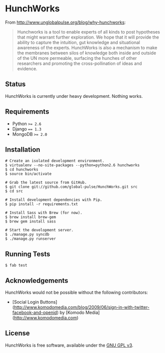 HunchWorks
==========

From http://www.unglobalpulse.org/blog/why-hunchworks:

> Hunchworks is a tool to enable experts of all kinds to post hypotheses that might warrant further exploration. We hope that it will provide the ability to capture the intuition, gut knowledge and situational awareness of the experts. HunchWorks is also a mechanism to make the membranes between silos of knowledge both inside and outside of the UN more permeable, surfacing the hunches of other researchers and promoting the cross-pollination of ideas and evidence.



Status
------

HunchWorks is currently under heavy development. Nothing works.


Requirements
------------

* Python `>= 2.6`
* Django `== 1.3`
* MongoDB `>= 2.0`


Installation
------------

    # Create an isolated development environment.
    $ virtualenv --no-site-packages --python=python2.6 hunchworks
    $ cd hunchworks
    $ source bin/activate

    # Grab the latest source from GitHub.
    $ git clone git://github.com/global-pulse/HunchWorks.git src
    $ cd src

    # Install development dependencies with Pip.
    $ pip install -r requirements.txt

    # Install Sass with Brew (for now).
    $ brew install brew-gem
    $ brew gem install sass

    # Start the development server.
    $ ./manage.py syncdb
    $ ./manage.py runserver


Running Tests
-------------

    $ fab test


Acknowledgements
----------------

HunchWorks would not be possible without the following contributors:

  * [Social Login Buttons] (http://www.komodomedia.com/blog/2009/06/sign-in-with-twitter-facebook-and-openid) by [Komodo Media] (http://www.komodomedia.com)


License
-------

HunchWorks is free software, available under the [GNU GPL v3](http://www.gnu.org/licenses/gpl-3.0.txt).